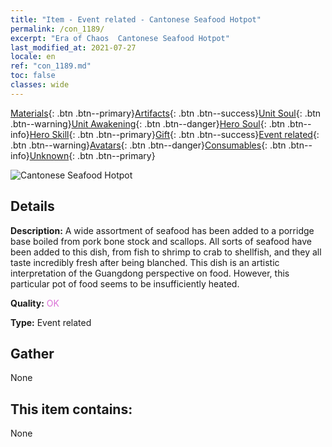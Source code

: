 ```yaml
---
title: "Item - Event related - Cantonese Seafood Hotpot"
permalink: /con_1189/
excerpt: "Era of Chaos  Cantonese Seafood Hotpot"
last_modified_at: 2021-07-27
locale: en
ref: "con_1189.md"
toc: false
classes: wide
---
```

 [Materials](/Items/){: .btn .btn--primary}[Artifacts](/Items/Artifacts/){: .btn .btn--success}[Unit Soul](/Items/UnitSoul/){: .btn .btn--warning}[Unit Awakening](/Items/UnitAwakening/){: .btn .btn--danger}[Hero Soul](/Items/HeroSoul/){: .btn .btn--info}[Hero Skill](/Items/HeroSkill/){: .btn .btn--primary}[Gift](/Items/Gift/){: .btn .btn--success}[Event related](/Items/Events/){: .btn .btn--warning}[Avatars](/Items/Avatars/){: .btn .btn--danger}[Consumables](/Items/Consumables/){: .btn .btn--info}[Unknown](/Items/Unknown/){: .btn .btn--primary}

 ![Cantonese Seafood Hotpot](/images/t/i_81512331.png)

## Details
 **Description:** A wide assortment of seafood has been added to a porridge base boiled from pork bone stock and scallops. All sorts of seafood have been added to this dish, from fish to shrimp to crab to shellfish, and they all taste incredibly fresh after being blanched. This dish is an artistic interpretation of the Guangdong perspective on food. However, this particular pot of food seems to be insufficiently heated.

 **Quality:** <span style="color: #DA70D6">OK</span>

 **Type:** Event related

## Gather

  None

## This item contains:

  None

